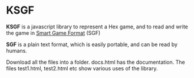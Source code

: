 # KSGF

**KSGF** is a javascript library to represent a Hex game, and to read and write the game in 
[Smart Game Format](https://www.red-bean.com/sgf/format)  (SGF)

**SGF** is a plain text format, which is easily portable, and can be read by humans.

Download all the files into a folder. docs.html has the documentation. The files test1.html, test2.html etc show various uses of the library.
